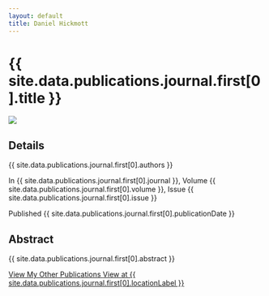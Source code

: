 ```yaml
---
layout: default
title: Daniel Hickmott
---
```


<div class="container">
    <div class="project-description">
        <h1>{{ site.data.publications.journal.first[0].title }}</h1>
        <div class="row">
            <div class="col-md-4 offset-md-4">
                <img class = "img-fluid project-img border border-secondary my-3" 
                    src = "{{ site.baseurl | append: '/publications/images/' | append: site.data.publications.journal.first[0].imageFilePath }}">
            </div>
        </div>
        <div class="publication-details">
            <h2>Details</h2>
            <p class="publication-authors">{{ site.data.publications.journal.first[0].authors }}</p>
            <p class="publication-journal">In {{ site.data.publications.journal.first[0].journal }}, Volume {{ site.data.publications.journal.first[0].volume }}, Issue {{ site.data.publications.journal.first[0].issue }}</p>
            <p class="publication-dates">Published {{ site.data.publications.journal.first[0].publicationDate }}</p>
        </div>
        <h2>Abstract</h2>
        <p>{{ site.data.publications.journal.first[0].abstract }}</p>
        <a href="{{ site.baseurl | append: '/publications/' }}" class="btn btn-sm btn-info float-right">
            View My Other Publications
            <i class="fa fa-list project-icon"></i>
        </a>
        <a href="{{ site.data.publications.journal.first[0].locationLink }}" class="btn btn-sm btn-info float-right mx-2"
            target="_blank">
            View at {{ site.data.publications.journal.first[0].locationLabel }}
            <i class="fa fa-external-link publication-icon"></i>
        </a>
    </div>
</div>